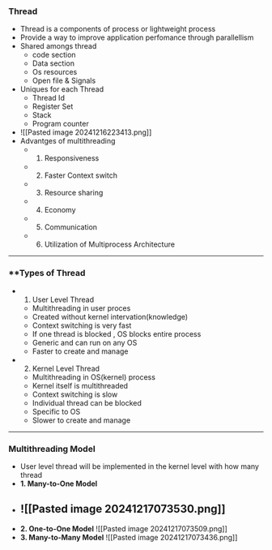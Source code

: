 ### **Thread**
- Thread is a components of process or lightweight process 
- Provide a way to improve application perfomance through parallellism
- Shared amongs thread 
	- code section 
	- Data section
	- Os resources 
	- Open file & Signals
- Uniques for each Thread 
	- Thread Id
	- Register Set 
	- Stack 
	- Program counter
- ![[Pasted image 20241216223413.png]]
- Advantges of multithreading
	- 1. Responsiveness 
	- 2. Faster Context switch
	- 3. Resource sharing
	- 4. Economy
	- 5. Communication
	- 6. Utilization of Multiprocess Architecture
---
### **Types of Thread
- 1. User Level Thread
	- Multithreading in user proces
	- Created without kernel intervation(knowledge) 
	- Context switching is very fast 
	- If one thread is blocked , OS blocks entire process
	- Generic and can run on any OS
	- Faster to create and manage 
- 2. Kernel Level Thread
	- Multithreading in OS(kernel) process 
	- Kernel itself is multithreaded 
	- Context switching  is slow
	- Individual thread can be blocked
	- Specific to OS
	- Slower to create and manage
---
### **Multithreading Model**
- User level thread will be implemented in the kernel level with how many thread 
- **1. Many-to-One Model**
- ![[Pasted image 20241217073530.png]]
	- 
- **2. One-to-One Model**
	![[Pasted image 20241217073509.png]]
- **3. Many-to-Many Model**
	![[Pasted image 20241217073436.png]]



